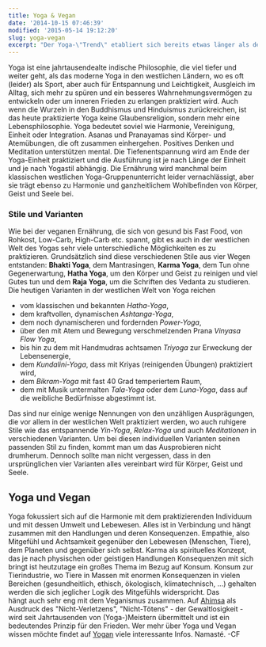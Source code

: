 ```yaml
---
title: Yoga & Vegan
date: '2014-10-15 07:46:39'
modified: '2015-05-14 19:12:20'
slug: yoga-vegan
excerpt: "Der Yoga-\"Trend\" etabliert sich bereits etwas länger als der Vegan-\"Trend\". Beide\_Lebenseinstellungen haben so viele Varianten, Ursprünge und ebenso Gemeinsamkeiten."
---
```


Yoga ist eine jahrtausendealte indische Philosophie, die viel tiefer und weiter geht, als das moderne Yoga in den westlichen Ländern, wo es oft (leider) als Sport, aber auch für Entspannung und Leichtigkeit, Ausgleich im Alltag, sich mehr zu spüren und ein besseres Wahrnehmungsvermögen zu entwickeln oder um inneren Frieden zu erlangen praktiziert wird. Auch wenn die Wurzeln in den Buddhismus und Hinduismus zurückreichen, ist das heute praktizierte Yoga keine Glaubensreligion, sondern mehr eine Lebensphilosophie. Yoga bedeutet soviel wie Harmonie, Vereinigung, Einheit oder Integration. Asanas und Pranayamas sind Körper- und Atemübungen, die oft zusammen einhergehen. Positives Denken und Meditation unterstützen mental. Die Tiefenentspannung wird am Ende der Yoga-Einheit praktiziert und die Ausführung ist je nach Länge der Einheit und je nach Yogastil abhängig. Die Ernährung wird manchmal beim klassischen westlichen Yoga-Gruppenunterricht leider vernachlässigt, aber sie trägt ebenso zu Harmonie und ganzheitlichem Wohlbefinden von Körper, Geist und Seele bei.

### Stile und Varianten

Wie bei der veganen Ernährung, die sich von gesund bis Fast Food, von Rohkost, Low-Carb, High-Carb etc. spannt, gibt es auch in der westlichen Welt des Yogas sehr viele unterschiedliche Möglichkeiten es zu praktizieren. Grundsätzlich sind diese verschiedenen Stile aus vier Wegen entstanden: **Bhakti Yoga**, dem Mantrasingen, **Karma Yoga**, dem Tun ohne Gegenerwartung, **Hatha Yoga**, um den Körper und Geist zu reinigen und viel Gutes tun und dem **Raja Yoga**, um die Schriften des Vedanta zu studieren. Die heutigen Varianten in der westlichen Welt von Yoga reichen

*   vom klassischen und bekannten _Hatha-Yoga_,
*   dem kraftvollen, dynamischen _Ashtanga-Yoga_,
*   dem noch dynamischeren und fordernden _Power-Yoga_,
*   über den mit Atem und Bewegung verschmelzenden Prana _Vinyasa Flow Yoga_,
*   bis hin zu dem mit Handmudras achtsamen _Triyoga_ zur Erweckung der Lebensenergie,
*   dem _Kundalini-Yoga_, dass mit Kriyas (reinigenden Übungen) praktiziert wird,
*   dem _Bikram-Yoga_ mit fast 40 Grad temperiertem Raum,
*   dem mit Musik untermalten _Tala-Yoga_ oder dem _Luna-Yoga_, dass auf die weibliche Bedürfnisse abgestimmt ist.

Das sind nur einige wenige Nennungen von den unzähligen Ausprägungen, die vor allem in der westlichen Welt praktiziert werden, wo auch ruhigere Stile wie das entspannende _Yin-Yoga_, _Relax-Yoga_ und auch _Meditationen_ in verschiedenen Varianten. Um bei diesen individuellen Varianten seinen passenden Stil zu finden, kommt man um das Ausprobieren nicht drumherum. Dennoch sollte man nicht vergessen, dass in den ursprünglichen vier Varianten alles vereinbart wird für Körper, Geist und Seele.

## Yoga und Vegan

Yoga fokussiert sich auf die Harmonie mit dem praktizierenden Individuum und mit dessen Umwelt und Lebewesen. Alles ist in Verbindung und hängt zusammen mit den Handlungen und deren Konsequenzen. Empathie, also Mitgefühl und Achtsamkeit gegenüber den Lebewesen (Menschen, Tiere), dem Planeten und gegenüber sich selbst. Karma als spirituelles Konzept, das je nach physischen oder geistigen Handlungen Konsequenzen mit sich bringt ist heutzutage ein großes Thema im Bezug auf Konsum. Konsum zur Tierindustrie, wo Tiere in Massen mit enormen Konsequenzen in vielen Bereichen (gesundheitlich, ethisch, ökologisch, klimatechnisch, ...) gehalten werden die sich jeglicher Logik des Mitgefühls widerspricht. Das hängt auch sehr eng mit dem Veganismus zusammen. Auf [Ahimsa](http://pro-ahimsa.at/) als Ausdruck des "Nicht-Verletzens", "Nicht-Tötens" - der Gewaltlosigkeit - wird seit Jahrtausenden von (Yoga-)Meistern übermittelt und ist ein bedeutendes Prinzip für den Frieden. Wer mehr über Yoga und Vegan wissen möchte findet auf [Yogan](http://www.yogan-om.de/) viele interessante Infos. Namasté. -CF
